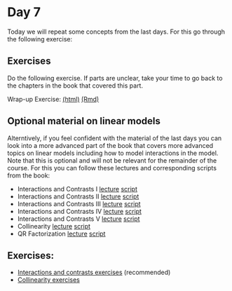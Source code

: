 # Day 7

Today we will repeat some concepts from the last days.
For this go through the following exercise:

## Exercises
Do the following exercise. If parts are unclear, take your time to go back to the chapters in the book that covered this part.

Wrap-up Exercise: [(html)](https://rawcdn.githack.com/bv2/DataAnalysis4LifeSciencesHD/35efff3fa491e9db008900883c38fbde5f9e5ed2/material/day7/repetition_exercise.html) [(Rmd)](repetition_exercise.Rmd)

## Optional material on linear models

Alterntively, if you feel confident with the material of the last days you can look into a more advanced part of the book that  covers more advanced topics on linear models including how to model interactions in the model. Note that this is optional and will not be relevant for the remainder of the course. For this you can follow these lectures and corresponding scripts from the book:


- Interactions and Contrasts I [lecture](https://www.youtube.com/watch?v=Wa1QkyF4peU)  [script](http://genomicsclass.github.io/book/pages/interactions_and_contrasts.html)
- Interactions and Contrasts II [lecture](https://www.youtube.com/watch?v=ZU5jb86vXag)  [script](http://genomicsclass.github.io/book/pages/interactions_and_contrasts.html)
- Interactions and Contrasts III [lecture](https://www.youtube.com/watch?v=wSJ3yuPiAbg)  [script](http://genomicsclass.github.io/book/pages/interactions_and_contrasts.html)
- Interactions and Contrasts IV [lecture](https://www.youtube.com/watch?v=bBmhUyOmeZc)  [script](http://genomicsclass.github.io/book/pages/interactions_and_contrasts.html)
- Interactions and Contrasts V [lecture](https://www.youtube.com/watch?v=pTPxxU6Zslc)  [script](http://genomicsclass.github.io/book/pages/interactions_and_contrasts.html)
- Collinearity [lecture](https://www.youtube.com/watch?v=dyzbzbUHZHY)  [script](http://genomicsclass.github.io/book/pages/collinearity.html)
- QR Factorization [lecture](https://www.youtube.com/watch?v=yL3lrirzNnQ)  [script](http://genomicsclass.github.io/book/pages/qr_and_regression.html)


## Exercises:

-   [Interactions and contrasts exercises](http://genomicsclass.github.io/book/pages/interactions_and_contrasts_exercises.html) (recommended)
-   [Collinearity exercises](http://genomicsclass.github.io/book/pages/collinearity_exercises.html)

